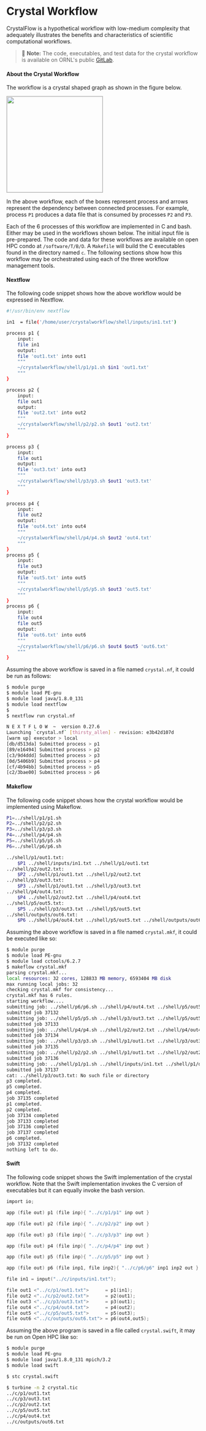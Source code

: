 # Crystal Workflow

CrystalFlow is a hypothetical workflow with low-medium complexity that adequately illustrates the benefits and characteristics of scientific computational workflows.
> &#128221; **Note:** The code, executables, and test data for the crystal workflow is available on ORNL's public [GitLab](https://code.ornl.gov/user/cades_workflows).

#### About the Crystal Workflow
The workflow is a crystal shaped graph as shown in the figure below.

<a target="_new" href="../screenshots/crystal-workflow-mermaid.png"><img src="../screenshots/crystal-workflow-mermaid.png" style="border-style:ridge;border-color:#bfbfbf;border-width:1px;width:250px;" /></a>   
<!-- o_ -->

In the above workflow, each of the boxes represent process and arrows represent the dependency between connected processes. For example, process `P1` produces a data file that is consumed by processes `P2` and `P3`.

Each of the 6 processes of this workflow are implemented in C and bash. Either may be used in the workflows shown below. The initial input file is pre-prepared. The code and data for these workflows are available on open HPC condo at `/software/T/B/D`. A `Makefile` will build the C executables found in the directory named `c`. The following sections show how this workflow may be orchestrated using each of the three workflow management tools.

#### Nextflow

The following code snippet shows how the above workflow would be expressed in Nextflow.

```bash
#!/usr/bin/env nextflow

in1  = file('/home/user/crystalworkflow/shell/inputs/in1.txt')

process p1 {
    input:
    file in1
    output:
    file 'out1.txt' into out1
    """
    ~/crystalworkflow/shell/p1/p1.sh $in1 'out1.txt'
    """
}

process p2 {
    input:
    file out1
    output:
    file 'out2.txt' into out2
    """
    ~/crystalworkflow/shell/p2/p2.sh $out1 'out2.txt'
    """
}

process p3 {
    input:
    file out1
    output:
    file 'out3.txt' into out3
    """
    ~/crystalworkflow/shell/p3/p3.sh $out1 'out3.txt'
    """
}

process p4 {
    input:
    file out2
    output:
    file 'out4.txt' into out4
    """
    ~/crystalworkflow/shell/p4/p4.sh $out2 'out4.txt'
    """
}
process p5 {
    input:
    file out3
    output:
    file 'out5.txt' into out5
    """
    ~/crystalworkflow/shell/p5/p5.sh $out3 'out5.txt'
    """
}
process p6 {
    input:
    file out4
    file out5
    output:
    file 'out6.txt' into out6
    """
    ~/crystalworkflow/shell/p6/p6.sh $out4 $out5 'out6.txt'
    """
}

```

Assuming the above workflow is saved in a file named `crystal.nf`, it could be run as follows:

```bash
$ module purge
$ module load PE-gnu
$ module load java/1.8.0_131
$ module load nextflow
$
$ nextflow run crystal.nf

N E X T F L O W  ~  version 0.27.6
Launching `crystal.nf` [thirsty_allen] - revision: e3b42d107d
[warm up] executor > local
[db/d513da] Submitted process > p1
[89/e16494] Submitted process > p2
[c3/9d4ddd] Submitted process > p3
[0d/5406b9] Submitted process > p4
[cf/4b94bb] Submitted process > p5
[c2/3bae00] Submitted process > p6

```


#### Makeflow

The following code snippet shows how the crystal workflow would be implemented
using Makeflow.

```bash
P1=../shell/p1/p1.sh
P2=../shell/p2/p2.sh
P3=../shell/p3/p3.sh
P4=../shell/p4/p4.sh
P5=../shell/p5/p5.sh
P6=../shell/p6/p6.sh

../shell/p1/out1.txt:
	$P1 ../shell/inputs/in1.txt ../shell/p1/out1.txt
../shell/p2/out2.txt:
	$P2 ../shell/p1/out1.txt ../shell/p2/out2.txt
../shell/p3/out3.txt:
	$P3 ../shell/p1/out1.txt ../shell/p3/out3.txt
../shell/p4/out4.txt:
	$P4 ../shell/p2/out2.txt ../shell/p4/out4.txt
../shell/p5/out5.txt:
	$P5 ../shell/p3/out3.txt ../shell/p5/out5.txt
../shell/outputs/out6.txt:
	$P6 ../shell/p4/out4.txt ../shell/p5/out5.txt ../shell/outputs/out6.txt

```

Assuming the above workflow is saved in a file named `crystal.mkf`, it could be executed like so:

```bash
$ module purge
$ module load PE-gnu
$ module load cctools/6.2.7
$ makeflow crystal.mkf
parsing crystal.mkf...
local resources: 32 cores, 128833 MB memory, 6593404 MB disk
max running local jobs: 32
checking crystal.mkf for consistency...
crystal.mkf has 6 rules.
starting workflow....
submitting job: ../shell/p6/p6.sh ../shell/p4/out4.txt ../shell/p5/out5.txt ../shell/outputs/out6.txt
submitted job 37132
submitting job: ../shell/p5/p5.sh ../shell/p3/out3.txt ../shell/p5/out5.txt
submitted job 37133
submitting job: ../shell/p4/p4.sh ../shell/p2/out2.txt ../shell/p4/out4.txt
submitted job 37134
submitting job: ../shell/p3/p3.sh ../shell/p1/out1.txt ../shell/p3/out3.txt
submitted job 37135
submitting job: ../shell/p2/p2.sh ../shell/p1/out1.txt ../shell/p2/out2.txt
submitted job 37136
submitting job: ../shell/p1/p1.sh ../shell/inputs/in1.txt ../shell/p1/out1.txt
submitted job 37137
cat: ../shell/p3/out3.txt: No such file or directory
p3 completed.
p5 completed.
p4 completed.
job 37135 completed
p1 completed.
p2 completed.
job 37134 completed
job 37133 completed
job 37136 completed
job 37137 completed
p6 completed.
job 37132 completed
nothing left to do.
```

#### Swift

The following code snippet shows the Swift implementation of the crystal workflow. Note that the Swift implementation invokes the C version of executables but it can equally invoke the bash version.

```c
import io;

app (file out) p1 (file inp){ "../c/p1/p1" inp out }

app (file out) p2 (file inp){ "../c/p2/p2" inp out }

app (file out) p3 (file inp){ "../c/p3/p3" inp out }

app (file out) p4 (file inp){ "../c/p4/p4" inp out }

app (file out) p5 (file inp){ "../c/p5/p5" inp out }

app (file out) p6 (file inp1, file inp2){ "../c/p6/p6" inp1 inp2 out }

file in1 = input("../c/inputs/in1.txt");

file out1 <"../c/p1/out1.txt">      = p1(in1);
file out2 <"../c/p2/out2.txt">      = p2(out1);
file out3 <"../c/p3/out3.txt">      = p3(out1);
file out4 <"../c/p4/out4.txt">      = p4(out2);
file out5 <"../c/p5/out5.txt">      = p5(out3);
file out6 <"../c/outputs/out6.txt"> = p6(out4,out5);
```

Assuming the above program is saved in a file called `crystal.swift`, it may be run on Open HPC like so:

```bash
$ module purge
$ module load PE-gnu
$ module load java/1.8.0_131 mpich/3.2
$ module load swift

$ stc crystal.swift

$ turbine -n 2 crystal.tic
../c/p1/out1.txt
../c/p3/out3.txt
../c/p2/out2.txt
../c/p5/out5.txt
../c/p4/out4.txt
../c/outputs/out6.txt
```
